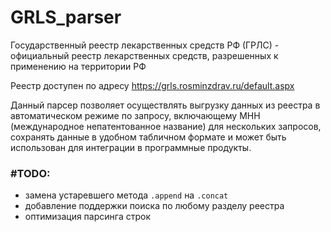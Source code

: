 # GRLS_parser

Государственный реестр лекарственных средств РФ (ГРЛС) - официальный реестр лекарственных средств, разрешенных к применению на территории РФ

Реестр доступен по адресу https://grls.rosminzdrav.ru/default.aspx 

Данный парсер позволяет осуществлять выгрузку данных из реестра в автоматическом режиме по запросу, включающему МНН (международное непатентованное название) для нескольких запросов, сохранять данные в удобном табличном формате и может быть использован для интеграции в программные продукты.

### #TODO:
- замена устаревшего метода `.append` на `.concat`
- добавление поддержки поиска по любому разделу реестра
- оптимизация парсинга строк

